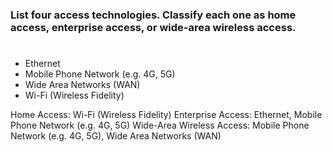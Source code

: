 ### List four access technologies. Classify each one as home access, enterprise access, or wide-area wireless access.

#

* Ethernet
* Mobile Phone Network (e.g. 4G, 5G)
* Wide Area Networks (WAN)
* Wi-Fi (Wireless Fidelity)

Home Access: Wi-Fi (Wireless Fidelity)
Enterprise Access: Ethernet, Mobile Phone Network (e.g. 4G, 5G)
Wide-Area Wireless Access: Mobile Phone Network (e.g. 4G, 5G), Wide Area Networks (WAN)
